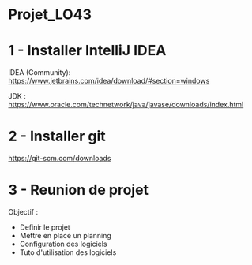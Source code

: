 # Projet_LO43

# 1 - Installer IntelliJ IDEA

IDEA (Community): \
https://www.jetbrains.com/idea/download/#section=windows

JDK : \
https://www.oracle.com/technetwork/java/javase/downloads/index.html

# 2 - Installer git

https://git-scm.com/downloads

# 3 - Reunion de projet

Objectif :

- Definir le projet
- Mettre en place un planning
- Configuration des logiciels
- Tuto d'utilisation des logiciels